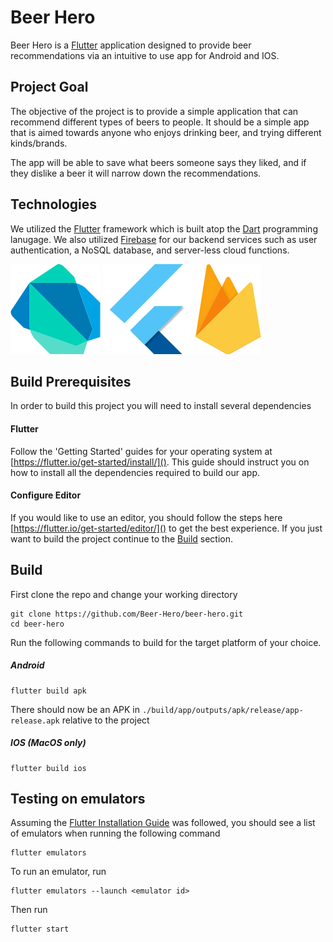 # Beer Hero

Beer Hero is a [Flutter](https://flutter.io/) application designed to provide beer recommendations
via an intuitive to use app for Android and IOS.

## Project Goal
The objective of the project is to provide a simple application that can recommend different types of beers to people. 
It should be a simple app that is aimed towards anyone who enjoys drinking beer, 
and trying different kinds/brands. 

The app will be able to save what beers someone says they liked, 
and if they dislike a beer it will narrow down the recommendations.

## Technologies
We utilized the
[Flutter](https://flutter.io/)
framework which is built atop the
[Dart](https://www.dartlang.org/)
programming lanugage. We also utilized
[Firebase](https://firebase.google.com/)
for our backend services such as user authentication,
a NoSQL database, and server-less cloud functions.

[![Dart](./internals/logos/dart-144.png)](https://www.dartlang.org/)
[![Flutter](./internals/logos/flutter-144.png)](https://www.flutter.io/)
[![Firebase](./internals/logos/firebase-144.png)](https://firebase.google.com/)

## Build Prerequisites
In order to build this project you will need to install several dependencies
#### Flutter
Follow the 'Getting Started' guides for your operating system at [https://flutter.io/get-started/install/]().
This guide should instruct you on how to install all the dependencies required
to build our app.

#### Configure Editor
If you would like to use an editor, you should follow the steps
here [https://flutter.io/get-started/editor/]() to get the best experience.
If you just want to build the project continue to the
[Build](https://github.com/Beer-Hero/beer-hero#build)
section.

## Build
First clone the repo and change your working directory
```text
git clone https://github.com/Beer-Hero/beer-hero.git
cd beer-hero
```

Run the following commands to build for the target platform of your choice.
##### Android
```text
flutter build apk
```
There should now be an APK in 
`./build/app/outputs/apk/release/app-release.apk`
relative to the project
##### IOS (MacOS only)
```text
flutter build ios
```

## Testing on emulators
Assuming the
[Flutter Installation Guide](https://flutter.io/get-started/install/)
was followed, you should see a list of emulators when running the following command
```text
flutter emulators
```

To run an emulator, run 
```text
flutter emulators --launch <emulator id>
```

Then run
```text
flutter start
```

